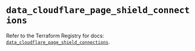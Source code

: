 # `data_cloudflare_page_shield_connections`

Refer to the Terraform Registry for docs: [`data_cloudflare_page_shield_connections`](https://registry.terraform.io/providers/cloudflare/cloudflare/5.11.0/docs/data-sources/page_shield_connections).
